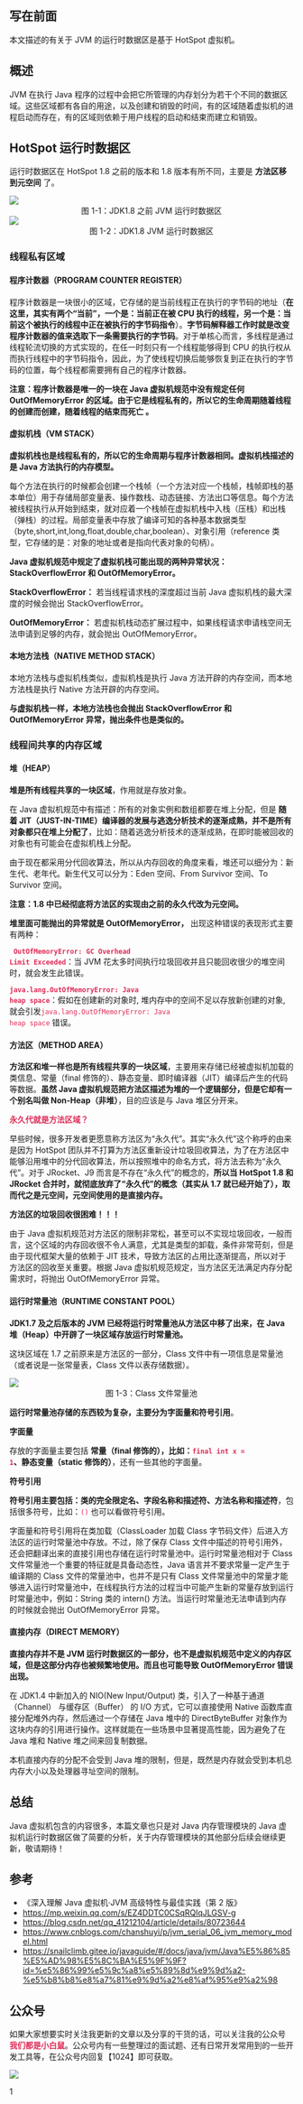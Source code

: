 ## 写在前面

本文描述的有关于 JVM 的运行时数据区是基于 HotSpot 虚拟机。

## 概述

JVM 在执行 Java 程序的过程中会把它所管理的内存划分为若干个不同的数据区域。这些区域都有各自的用途，以及创建和销毁的时间，有的区域随着虚拟机的进程启动而存在，有的区域则依赖于用户线程的启动和结束而建立和销毁。

## HotSpot 运行时数据区

运行时数据区在 HotSpot 1.8 之前的版本和 1.8 版本有所不同，主要是 **方法区移到元空间** 了。

<div style="align:center">
<img src="assets/markdown-img-paste-20200407160227151.png"/>
</div>

<center>图 1-1：JDK1.8 之前 JVM 运行时数据区</center>

<div style="align:center">
<img src="assets/markdown-img-paste-20200407160758184.png"/>
</div>

<center>图 1-2：JDK1.8 JVM 运行时数据区</center>

### 线程私有区域

#### 程序计数器（PROGRAM COUNTER REGISTER）

程序计数器是一块很小的区域，它存储的是当前线程正在执行的字节码的地址（**在这里，其实有两个“当前”，一个是：当前正在被 CPU 执行的线程，另一个是：当前这个被执行的线程中正在被执行的字节码指令**）。**字节码解释器工作时就是改变程序计数器的值来选取下一条需要执行的字节码**。对于单核心而言，多线程是通过线程轮流切换的方式实现的，在任一时刻只有一个线程能够得到 CPU 的执行权从而执行线程中的字节码指令，因此，为了使线程切换后能够恢复到正在执行的字节码的位置，每个线程都需要拥有自己的程序计数器。

**注意：程序计数器是唯一的一块在 Java 虚拟机规范中没有规定任何 OutOfMemoryError 的区域。由于它是线程私有的，所以它的生命周期随着线程的创建而创建，随着线程的结束而死亡 。**

#### 虚拟机栈（VM STACK）

**虚拟机栈也是线程私有的，所以它的生命周期与程序计数器相同。虚拟机栈描述的是 Java 方法执行的内存模型。**

每个方法在执行的时候都会创建一个栈帧（一个方法对应一个栈帧，栈帧即栈的基本单位）用于存储局部变量表、操作数栈、动态链接、方法出口等信息。每个方法被线程执行从开始到结束，就对应着一个栈帧在虚拟机栈中入栈（压栈）和出栈（弹栈）的过程。局部变量表中存放了编译可知的各种基本数据类型（byte,short,int,long,float,double,char,boolean）、对象引用（reference 类型，它存储的是：对象的地址或者是指向代表对象的句柄）。

**Java 虚拟机规范中规定了虚拟机栈可能出现的两种异常状况：StackOverflowError 和 OutOfMemoryError。**

**StackOverflowError：** 若当线程请求栈的深度超过当前 Java 虚拟机栈的最大深度的时候会抛出 StackOverflowError。

**OutOfMemoryError：** 若虚拟机栈动态扩展过程中，如果线程请求申请栈空间无法申请到足够的内存，就会抛出 OutOfMemoryError。

#### 本地方法栈（NATIVE METHOD STACK）

本地方法栈与虚拟机栈类似，虚拟机栈是执行 Java 方法开辟的内存空间，而本地方法栈是执行 Native 方法开辟的内存空间。

**与虚拟机栈一样，本地方法栈也会抛出 StackOverflowError 和 OutOfMemoryError 异常，抛出条件也是类似的。**

### 线程间共享的内存区域

#### 堆（HEAP）

**堆是所有线程共享的一块区域**，作用就是存放对象。

在 Java 虚拟机规范中有描述：所有的对象实例和数组都要在堆上分配，但是 **随着 JIT（JUST-IN-TIME）编译器的发展与逃逸分析技术的逐渐成熟，并不是所有对象都只在堆上分配了**，比如：随着逃逸分析技术的逐渐成熟，在即时能被回收的对象也有可能会在虚拟机栈上分配。

由于现在都采用分代回收算法，所以从内存回收的角度来看，堆还可以细分为：新生代、老年代。新生代又可以分为：Eden 空间、From Survivor 空间、To Survivor 空间。

**注意：1.8 中已经彻底将方法区的实现由之前的永久代改为元空间。**

**堆里面可能抛出的异常就是 OutOfMemoryError，** 出现这种错误的表现形式主要有两种：

<code> **<font color="#de2c58">OutOfMemoryError: GC Overhead Limit Exceeded</font>**</code>：当 JVM 花太多时间执行垃圾回收并且只能回收很少的堆空间时，就会发生此错误。

<code>**<font color="#de2c58">java.lang.OutOfMemoryError: Java heap space</font>**</code>：假如在创建新的对象时, 堆内存中的空间不足以存放新创建的对象, 就会引发<code><font color="#de2c58">java.lang.OutOfMemoryError: Java heap space</font></code> 错误。

#### 方法区（METHOD AREA）

**方法区和堆一样也是所有线程共享的一块区域**，主要用来存储已经被虚拟机加载的类信息、常量（final 修饰的）、静态变量、即时编译器（JIT）编译后产生的代码等数据。**虽然 Java 虚拟机规范把方法区描述为堆的一个逻辑部分，但是它却有一个别名叫做 Non-Heap（非堆）**，目的应该是与 Java 堆区分开来。

**<font color="#de2c58">永久代就是方法区域？</font>**

早些时候，很多开发者更愿意称方法区为“永久代”。其实“永久代”这个称呼的由来是因为 HotSpot 团队并不打算为方法区重新设计垃圾回收算法，为了在方法区中能够沿用堆中的分代回收算法，所以按照堆中的命名方式，将方法去称为“永久代”。对于 JRocket、J9 而言是不存在“永久代”的概念的，**所以当 HotSpot 1.8 和 JRocket 合并时，就彻底放弃了“永久代”的概念（其实从 1.7 就已经开始了），取而代之是元空间，元空间使用的是直接内存。**

**方法区的垃圾回收很困难！！！**

由于 Java 虚拟机规范对方法区的限制非常松，甚至可以不实现垃圾回收，一般而言，这个区域的内存回收很不令人满意，尤其是类型的卸载，条件非常苛刻，但是由于现代框架大量的依赖于 JIT 技术，导致方法区的占用比逐渐提高，所以对于方法区的回收至关重要。根据 Java 虚拟机规范规定，当方法区无法满足内存分配需求时，将抛出 OutOfMemoryError 异常。

#### 运行时常量池（RUNTIME CONSTANT POOL）

**JDK1.7 及之后版本的 JVM 已经将运行时常量池从方法区中移了出来，在 Java 堆（Heap）中开辟了一块区域存放运行时常量池。**

这块区域在 1.7 之前原来是方法区的一部分，Class 文件中有一项信息是常量池（或者说是一张常量表，Class 文件以表存储数据）。

<div style="align:center">
<img src="assets/markdown-img-paste-2020040717433845.png"/>
</div>

<center>图 1-3：Class 文件常量池</center>

**运行时常量池存储的东西较为复杂，主要分为字面量和符号引用**。

**字面量**

存放的字面量主要包括 **常量（final 修饰的），比如：<code><font color="#de2c58">final int x = 1</font></code>、静态变量（static 修饰的）**，还有一些其他的字面量。

**符号引用**

**符号引用主要包括：类的完全限定名、字段名称和描述符、方法名称和描述符**，包括很多符号，比如：<code><font color="#de2c58">()</font></code> 也可以看做符号引用。

字面量和符号引用将在类加载（ClassLoader 加载 Class 字节码文件）后进入方法区的运行时常量池中存放。不过，除了保存 Class 文件中描述的符号引用外，还会把翻译出来的直接引用也存储在运行时常量池中。运行时常量池相对于 Class 文件常量池一个重要的特征就是具备动态性，Java 语言并不要求常量一定产生于编译期的 Class 文件的常量池中，也并不是只有 Class 文件常量池中的常量才能够进入运行时常量池中，在线程执行方法的过程当中可能产生新的常量存放到运行时常量池中，例如：String 类的 intern() 方法。当运行时常量池无法申请到内存的时候就会抛出 OutOfMemoryError 异常。

#### 直接内存（DIRECT MEMORY）

**直接内存并不是 JVM 运行时数据区的一部分，也不是虚拟机规范中定义的内存区域，但是这部分内存也被频繁地使用。而且也可能导致 OutOfMemoryError 错误出现。**

在 JDK1.4 中新加入的 NIO(New Input/Output) 类，引入了一种基于通道（Channel） 与缓存区（Buffer） 的 I/O 方式，它可以直接使用 Native 函数库直接分配堆外内存，然后通过一个存储在 Java 堆中的 DirectByteBuffer 对象作为这块内存的引用进行操作。这样就能在一些场景中显著提高性能，因为避免了在 Java 堆和 Native 堆之间来回复制数据。

本机直接内存的分配不会受到 Java 堆的限制，但是，既然是内存就会受到本机总内存大小以及处理器寻址空间的限制。

## 总结

Java 虚拟机包含的内容很多，本篇文章也只是对 Java 内存管理模块的 Java 虚拟机运行时数据区做了简要的分析，关于内存管理模块的其他部分后续会继续更新，敬请期待！

## 参考

+ 《深入理解 Java 虚拟机·JVM 高级特性与最佳实践（第 2 版》
+ https://mp.weixin.qq.com/s/EZ4DDTC0CSqRQlqJLGSV-g
+ https://blog.csdn.net/qq_41212104/article/details/80723644
+ https://www.cnblogs.com/chanshuyi/p/jvm_serial_06_jvm_memory_model.html
+ https://snailclimb.gitee.io/javaguide/#/docs/java/jvm/Java%E5%86%85%E5%AD%98%E5%8C%BA%E5%9F%9F?id=%e5%86%99%e5%9c%a8%e5%89%8d%e9%9d%a2-%e5%b8%b8%e8%a7%81%e9%9d%a2%e8%af%95%e9%a2%98

## 公众号

如果大家想要实时关注我更新的文章以及分享的干货的话，可以关注我的公众号 **<font color="#de2c58">我们都是小白鼠</font>**。公众号内有一些整理过的面试题、还有日常开发常用到的一些开发工具等，在公众号内回复【1024】即可获取。

<div style="align:center">
<img src="https://img2020.cnblogs.com/blog/1326851/202003/1326851-20200327151848769-1614210938.png"/>
</div>








1
